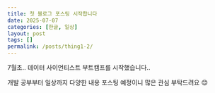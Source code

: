 ```yaml
---
title: 첫 블로그 포스팅 시작합니다
date: 2025-07-07
categories: [한글, 일상]
layout: post
tags: []
permalink: /posts/thing1-2/
---
```


7월초.. 데이터 사이언티스트 부트캠프를 시작했습니다..  

개발 공부부터 일상까지 다양한 내용 포스팅 예정이니 많은 관심 부탁드려요 😊 
